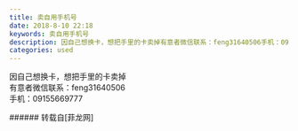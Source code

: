 ```yaml
---
title: 卖自用手机号
date: 2018-8-10 22:18
keywords: 卖自用手机号
description: 因自己想换卡，想把手里的卡卖掉有意者微信联系：feng31640506手机：09155669777
categories: used
---
```

<td class="t_f" id="postmessage_1623561">

因自己想换卡，想把手里的卡卖掉<br/>
有意者微信联系：feng31640506<br/>
手机：09155669777<br/>
</td>
###### 转载自[菲龙网]